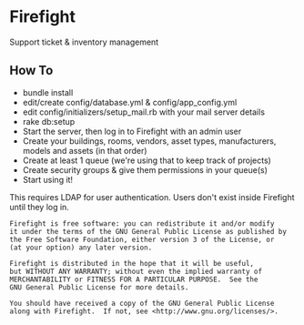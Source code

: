 Firefight
=========

Support ticket & inventory management

How To
------
* bundle install
* edit/create config/database.yml & config/app_config.yml
* edit config/initializers/setup_mail.rb with your mail server details
* rake db:setup
* Start the server, then log in to Firefight with an admin user
* Create your buildings, rooms, vendors, asset types, manufacturers, models and assets (in that order)
* Create at least 1 queue (we're using that to keep track of projects)
* Create security groups & give them permissions in your queue(s)
* Start using it!

This requires LDAP for user authentication.  Users don't exist inside Firefight until they log in.  

    Firefight is free software: you can redistribute it and/or modify
    it under the terms of the GNU General Public License as published by
    the Free Software Foundation, either version 3 of the License, or
    (at your option) any later version.

    Firefight is distributed in the hope that it will be useful,
    but WITHOUT ANY WARRANTY; without even the implied warranty of
    MERCHANTABILITY or FITNESS FOR A PARTICULAR PURPOSE.  See the
    GNU General Public License for more details.

    You should have received a copy of the GNU General Public License
    along with Firefight.  If not, see <http://www.gnu.org/licenses/>.

